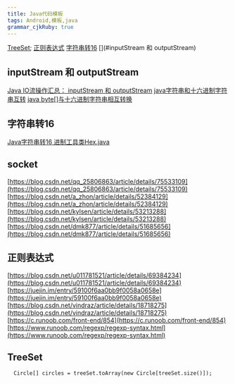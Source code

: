 ```yaml
---
title: Java代码模板 
tags: Android,模板,java
grammar_cjkRuby: true
---
```


[TreeSet](#TreeSet);
[正则表达式](#正则表达式)
[字符串转16](#字符串转16)
[](#inputStream 和 outputStream)

## inputStream 和 outputStream
[Java IO流操作汇总： inputStream 和 outputStream](https://blog.csdn.net/wangbaochu/article/details/53484042)
[java字符串和十六进制字符串互转](https://www.jianshu.com/p/5c4d5908d51a)
[java byte[]与十六进制字符串相互转换](https://blog.csdn.net/worm0527/article/details/69939307)
[]()
## 字符串转16
[Java字符串转16 进制工具类Hex.java](https://blog.csdn.net/jia635/article/details/56678086)



## socket
[https://blog.csdn.net/qq_25806863/article/details/75533109](https://blog.csdn.net/qq_25806863/article/details/75533109)
[https://blog.csdn.net/a_zhon/article/details/52384129](https://blog.csdn.net/a_zhon/article/details/52384129)
[https://blog.csdn.net/kylsen/article/details/53213288](https://blog.csdn.net/kylsen/article/details/53213288)
[https://blog.csdn.net/dmk877/article/details/51685656](https://blog.csdn.net/dmk877/article/details/51685656)
[]()



## 正则表达式

[https://blog.csdn.net/u011781521/article/details/69384234](https://blog.csdn.net/u011781521/article/details/69384234)
[https://juejin.im/entry/59100f6aa0bb9f0058a0658e](https://juejin.im/entry/59100f6aa0bb9f0058a0658e)
[https://blog.csdn.net/vindraz/article/details/18718275](https://blog.csdn.net/vindraz/article/details/18718275)
[https://c.runoob.com/front-end/854](https://c.runoob.com/front-end/854)
[https://www.runoob.com/regexp/regexp-syntax.html](https://www.runoob.com/regexp/regexp-syntax.html)
[]()

## TreeSet

``` stylus
  Circle[] circles = treeSet.toArray(new Circle[treeSet.size()]);
```

